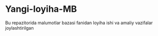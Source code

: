 # Yangi-loyiha-MB
Bu repazitorida malumotlar bazasi fanidan loyiha ishi va amaliy vazifalar joylashtirilgan

